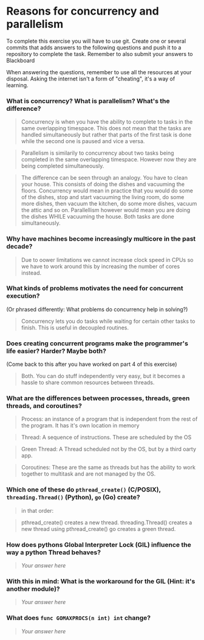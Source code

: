 # Reasons for concurrency and parallelism


To complete this exercise you will have to use git. Create one or several commits that adds answers to the following questions and push it to a repository to complete the task. Remember to also submit your answers to Blackboard

When answering the questions, remember to use all the resources at your disposal. Asking the internet isn't a form of "cheating", it's a way of learning.

 ### What is concurrency? What is parallelism? What's the difference?
 > Concurrency is when you have the ability to complete to tasks in the same overlapping timespace. This does not mean that the tasks are handled simultaneously but rather that parts of the first task is done while the second one is paused and vice a versa.
 
 > Parallelism is similarily to concurrency about two tasks being completed in the same overlapping timespace. However now they are being completed simultaneously.
 
 > The difference can be seen through an analogy. You have to clean your house. This consists of doing the dishes and vacuuming the floors. Concurrency would mean in practice that you would do some of the dishes, stop and start vacuuming the living room, do some more dishes, then vacuum the kitchen, do some more dishes, vacuum the attic and so on. Parallellism however would mean you are doing the dishes WHILE vacuuming the house. Both tasks are done simultaneously.
 
 ### Why have machines become increasingly multicore in the past decade?
 > Due to oower limitations we cannot increase clock speed in CPUs so we have to work around this by increasing the number of cores instead.
 
 ### What kinds of problems motivates the need for concurrent execution?
 (Or phrased differently: What problems do concurrency help in solving?)
 > Concurrency lets you do tasks while waiting for certain other tasks to finish. This is useful in decoupled routines.
 
 ### Does creating concurrent programs make the programmer's life easier? Harder? Maybe both?
 (Come back to this after you have worked on part 4 of this exercise)
 > Both. You can do stuff independently very easy, but it becomes a hassle to share common resources between threads.
 
 ### What are the differences between processes, threads, green threads, and coroutines?
 > Process: an instance of a program that is independent from the rest of the program. It has it's own location in memory
 
 > Thread: A sequence of instructions. These are scheduled by the OS
 
 > Green Thread: A Thread scheduled not by the OS, but by a third oarty app.
 
 > Coroutines: These are the same as threads but has the ability to work together to multitask and are not managed by the OS.
 
 ### Which one of these do `pthread_create()` (C/POSIX), `threading.Thread()` (Python), `go` (Go) create?
 > in that order:
 
  > pthread_create() creates a new thread.
  > threading.Thread() creates a new thread using pthread_create()
  > go creates a green thread.
  
 ### How does pythons Global Interpreter Lock (GIL) influence the way a python Thread behaves?
 > *Your answer here*
 
 ### With this in mind: What is the workaround for the GIL (Hint: it's another module)?
 > *Your answer here*
 
 ### What does `func GOMAXPROCS(n int) int` change? 
 > *Your answer here*
